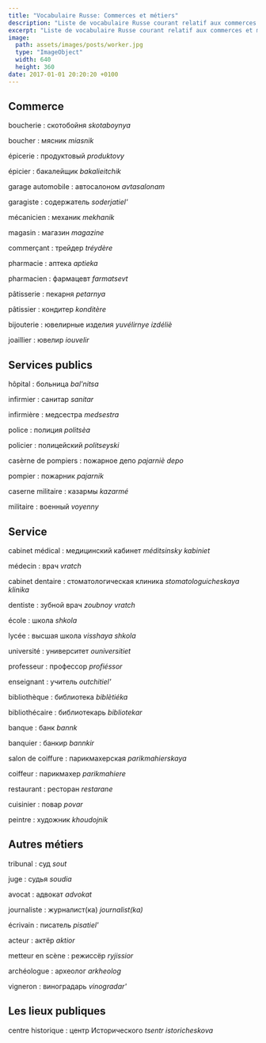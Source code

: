 ```yaml
---
title: "Vocabulaire Russe: Commerces et métiers"
description: "Liste de vocabulaire Russe courant relatif aux commerces et métiers."
excerpt: "Liste de vocabulaire Russe courant relatif aux commerces et métiers."
image:
  path: assets/images/posts/worker.jpg
  type: "ImageObject"
  width: 640
  height: 360
date: 2017-01-01 20:20:20 +0100
---
```


## Commerce

boucherie
: скотобойня
*skotaboynya*

boucher
: мясник
*miasnik*

épicerie
: продуктовый
*produktovy*

épicier
: бакалейщик
*bakalieitchik*

garage automobile
: автосалоном
*avtasalonam*

garagiste
: содержатель
*soderjatiel'*

mécanicien
: механик
*mekhanik*

magasin
: магазин
*magazine*

commerçant
: трейдер
*tréydère*

pharmacie
: аптека
*aptieka*

pharmacien
: фармацевт
*farmatsevt*

pâtisserie
: пекарня
*petarnya*

pâtissier
: кондитер
*konditère*

bijouterie
: ювелирные изделия
*yuvélirnye izdéliè*

joaillier
: ювелир
*iouvelir*


## Services publics

hôpital
: больница
*bal'nitsa*

infirmier
: санитар
*sanitar*

infirmière
: медсестра
*medsestra*

police
: полиция
*politsèa*

policier
: полицейский
*politseyski*

casèrne de pompiers
: пожарное депо
*pajarniè depo*

pompier
: пожарник
*pajarnik*

caserne militaire
: казармы
*kazarmé*

militaire
: военный
*voyenny*


## Service

cabinet médical
: медицинский кабинет
*méditsinsky kabiniet*

médecin
: врач
*vratch*

cabinet dentaire
: стоматологическая клиника
*stomatologuicheskaya klinika*

dentiste
: зубной врач
*zoubnoy vratch*

école
: школа
*shkola*

lycée
: высшая школа
*visshaya shkola*

université
: университет
*ouniversitiet*

professeur
: профессор
*profiéssor*

enseignant
: учитель
*outchitiel'*

bibliothèque
: библиотека
*biblètiéka*

bibliothécaire
: библиотекарь
*bibliotekar*

banque
: банк
*bannk*

banquier
: банкир
*bannkir*

salon de coiffure
: парикмахерская
*parikmahierskaya*

coiffeur
: парикмахер
*parikmahiere*

restaurant
: ресторан
*restarane*

cuisinier
: повар
*povar*

peintre
: художник
*khoudojnik*


## Autres métiers

tribunal
: суд
*sout*

juge
: судья
*soudia*

avocat
: адвокат
*advokat*

journaliste
: журналист(ка)
*journalist(ka)*

écrivain
: писатель
*pisatiel'*

acteur
: актëp
*aktior*

metteur en scène
: рeжиccëp
*ryjissior*

archéologue
: археолог
*arkheolog*

vigneron
: виноградарь
*vinogradar'*


## Les lieux publiques

centre historique
: центр Исторического
*tsentr istoricheskova*
